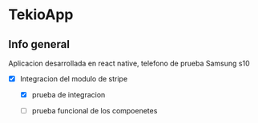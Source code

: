 # TekioApp
## Info general
Aplicacion desarrollada en react native, telefono de prueba Samsung s10

* [x] Integracion del modulo de stripe
  * [x] prueba de integracion
  * [ ] prueba funcional de los compoenetes
  
 
